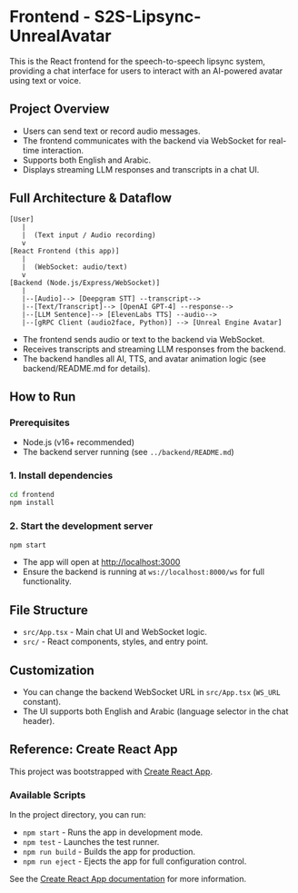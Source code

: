 # Frontend - S2S-Lipsync-UnrealAvatar

This is the React frontend for the speech-to-speech lipsync system, providing a chat interface for users to interact with an AI-powered avatar using text or voice.

## Project Overview

- Users can send text or record audio messages.
- The frontend communicates with the backend via WebSocket for real-time interaction.
- Supports both English and Arabic.
- Displays streaming LLM responses and transcripts in a chat UI.

## Full Architecture & Dataflow

```
[User]
   |
   |  (Text input / Audio recording)
   v
[React Frontend (this app)]
   |
   |  (WebSocket: audio/text)
   v
[Backend (Node.js/Express/WebSocket)]
   |
   |--[Audio]--> [Deepgram STT] --transcript-->
   |--[Text/Transcript]--> [OpenAI GPT-4] --response-->
   |--[LLM Sentence]--> [ElevenLabs TTS] --audio-->
   |--[gRPC Client (audio2face, Python)] --> [Unreal Engine Avatar]
```

- The frontend sends audio or text to the backend via WebSocket.
- Receives transcripts and streaming LLM responses from the backend.
- The backend handles all AI, TTS, and avatar animation logic (see backend/README.md for details).

## How to Run

### Prerequisites

- Node.js (v16+ recommended)
- The backend server running (see `../backend/README.md`)

### 1. Install dependencies

```bash
cd frontend
npm install
```

### 2. Start the development server

```bash
npm start
```

- The app will open at [http://localhost:3000](http://localhost:3000)
- Ensure the backend is running at `ws://localhost:8000/ws` for full functionality.

## File Structure

- `src/App.tsx` - Main chat UI and WebSocket logic.
- `src/` - React components, styles, and entry point.

## Customization

- You can change the backend WebSocket URL in `src/App.tsx` (`WS_URL` constant).
- The UI supports both English and Arabic (language selector in the chat header).

## Reference: Create React App

This project was bootstrapped with [Create React App](https://github.com/facebook/create-react-app).

### Available Scripts

In the project directory, you can run:

- `npm start` - Runs the app in development mode.
- `npm test` - Launches the test runner.
- `npm run build` - Builds the app for production.
- `npm run eject` - Ejects the app for full configuration control.

See the [Create React App documentation](https://facebook.github.io/create-react-app/docs/getting-started) for more information.
